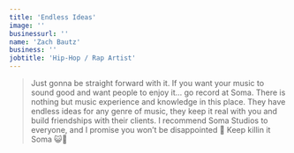 ```yaml
---
title: 'Endless Ideas'
image: ''
businessurl: ''
name: 'Zach Bautz'
business: ''
jobtitle: 'Hip-Hop / Rap Artist'
---
```


> Just gonna be straight forward with it. If you want your music to sound good and want people to enjoy it... go record at Soma. There is nothing but music experience and knowledge in this place.  They have endless ideas for any genre of music, they keep it real with you and build friendships with their clients. I recommend Soma Studios to everyone, and I promise you won’t be disappointed 🤘 Keep killin it Soma 😺🙌
